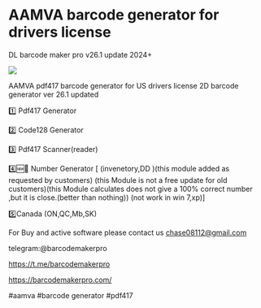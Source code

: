 # AAMVA barcode generator for drivers license


DL barcode maker pro v26.1
update 2024+

![](https://barcodemakerpro.com/wp-content/uploads/2024/04/barcodemakerpro-v26.jpg)

AAMVA pdf417 barcode generator for US drivers license
2D barcode generator
ver 26.1 updated

1️⃣ Pdf417 Generator

2️⃣ Code128 Generator

3️⃣ Pdf417 Scanner(reader)

4️⃣🆕📣 Number Generator [ (invenetory,DD )(this module added as requested by customers) (this Module is not a free update for old customers)(this Module calculates does not give a 100% correct number ,but it is close.(better than nothing))
(not work in win 7,xp)]

5️⃣Canada (ON,QC,Mb,SK)

For Buy and active software please contact us
chase08112@gmail.com

telegram:@barcodemakerpro

https://t.me/barcodemakerpro

https://barcodemakerpro.com/

 

#aamva #barcode generator #pdf417
